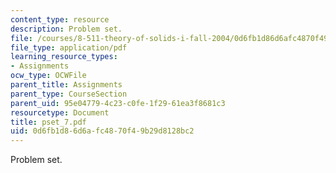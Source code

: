 ```yaml
---
content_type: resource
description: Problem set.
file: /courses/8-511-theory-of-solids-i-fall-2004/0d6fb1d86d6afc4870f49b29d8128bc2_pset_7.pdf
file_type: application/pdf
learning_resource_types:
- Assignments
ocw_type: OCWFile
parent_title: Assignments
parent_type: CourseSection
parent_uid: 95e04779-4c23-c0fe-1f29-61ea3f8681c3
resourcetype: Document
title: pset_7.pdf
uid: 0d6fb1d8-6d6a-fc48-70f4-9b29d8128bc2
---
```

Problem set.

